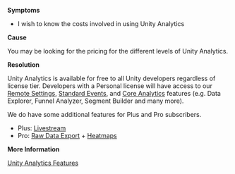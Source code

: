 
        

**Symptoms** 

*   I wish to know the costs involved in using Unity Analytics

**Cause** 

You may be looking for the pricing for the different levels of Unity Analytics.

**Resolution** 

Unity Analytics is available for free to all Unity developers regardless of license tier. Developers with a Personal license will have access to our [Remote Settings](https://unity3d.com/services/analytics#remote-settings), [Standard Events](https://unity3d.com/services/analytics#standard-events), and [Core Analytics](https://unity3d.com/services/analytics#core-analytics) features (e.g. Data Explorer, Funnel Analyzer, Segment Builder and many more).

We do have some additional features for Plus and Pro subscribers.

*   Plus: [Livestream](https://unity3d.com/services/analytics#livestream)
*   Pro: [Raw Data Export](https://unity3d.com/services/analytics#raw-data-export) + [Heatmaps](https://unity3d.com/services/analytics#heatmaps)

**More Information** 

[Unity Analytics Features](https://unity3d.com/services/analytics)

      